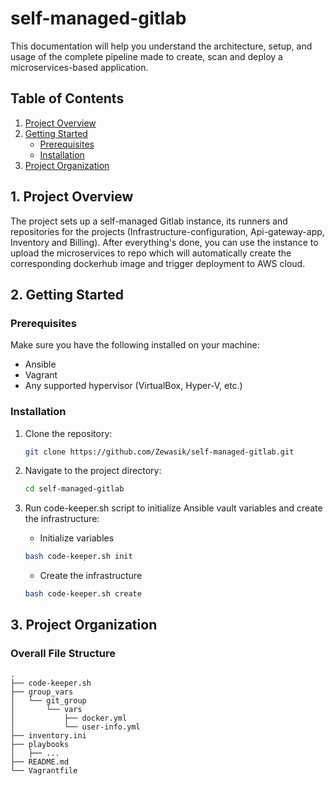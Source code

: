 # self-managed-gitlab

This documentation will help you understand the architecture, setup, and usage of the complete pipeline made to create, scan and deploy a microservices-based application.

## Table of Contents

1. [Project Overview](#project-overview)
2. [Getting Started](#getting-started)
   - [Prerequisites](#prerequisites)
   - [Installation](#installation)
3. [Project Organization](#project-organization)

## 1. Project Overview <a name="project-overview"></a>

The project sets up a self-managed Gitlab instance, its runners and repositories for the projects (Infrastructure-configuration, Api-gateway-app, Inventory and Billing). After everything's done, you can use the instance to upload the microservices to repo which will automatically create the corresponding dockerhub image and trigger deployment to AWS cloud. 

## 2. Getting Started <a name="getting-started"></a>

### Prerequisites <a name="prerequisites"></a>

Make sure you have the following installed on your machine:

- Ansible
- Vagrant
- Any supported hypervisor (VirtualBox, Hyper-V, etc.)

### Installation <a name="installation"></a>

1. Clone the repository:

   ```bash
   git clone https://github.com/Zewasik/self-managed-gitlab.git
   ```

2. Navigate to the project directory:

   ```bash
   cd self-managed-gitlab
   ```

3. Run code-keeper.sh script to initialize Ansible vault variables and create the infrastructure: 

   - Initialize variables
   ```bash
   bash code-keeper.sh init
   ```

   - Create the infrastructure
   ```bash
   bash code-keeper.sh create
   ```

## 3. Project Organization <a name="project-organization"></a>

### Overall File Structure

```console
.
├── code-keeper.sh
├── group_vars
│   └── git_group
│       └── vars
│           ├── docker.yml
│           └── user-info.yml
├── inventory.ini
├── playbooks
│   ├── ...
├── README.md
└── Vagrantfile
```
